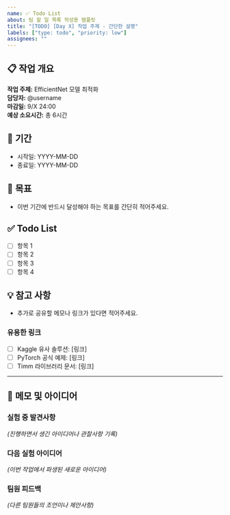 ```yaml
---
name: ✅ Todo List
about: 팀 할 일 목록 작성용 템플릿
title: "[TODO] [Day X] 작업 주제 - 간단한 설명"
labels: ["type: todo", "priority: low"]
assignees: ""
---
```


## 📋 작업 개요
**작업 주제:** EfficientNet 모델 최적화  
**담당자:** @username  
**마감일:** 9/X 24:00  
**예상 소요시간:** 총 6시간 

## 📅 기간
- 시작일: YYYY-MM-DD
- 종료일: YYYY-MM-DD

## 📌 목표
- 이번 기간에 반드시 달성해야 하는 목표를 간단히 적어주세요.

## ✅ Todo List
- [ ] 항목 1
- [ ] 항목 2
- [ ] 항목 3
- [ ] 항목 4

## 💡 참고 사항
- 추가로 공유할 메모나 링크가 있다면 적어주세요.

### 유용한 링크
- [ ] Kaggle 유사 솔루션: [링크]
- [ ] PyTorch 공식 예제: [링크]
- [ ] Timm 라이브러리 문서: [링크]

--- 
## 💭 메모 및 아이디어

### 실험 중 발견사항
*(진행하면서 생긴 아이디어나 관찰사항 기록)*

### 다음 실험 아이디어
*(이번 작업에서 파생된 새로운 아이디어)*

### 팀원 피드백
*(다른 팀원들의 조언이나 제안사항)*

